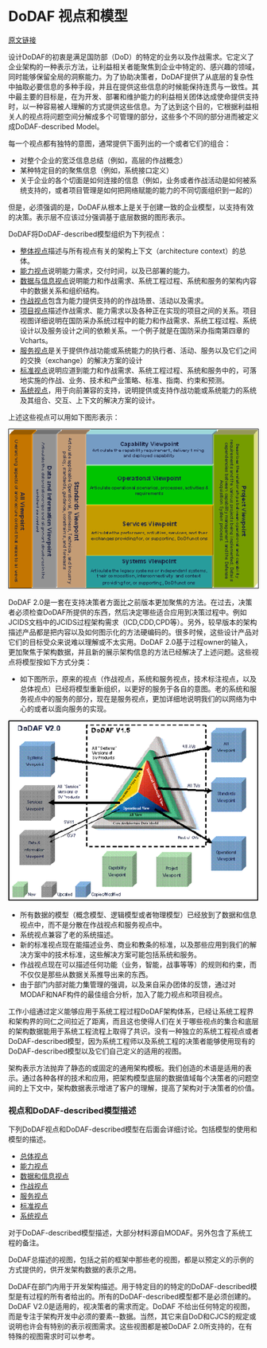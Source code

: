 # DoDAF 视点和模型

[原文链接](https://dodcio.defense.gov/Library/DoD-Architecture-Framework/dodaf20_viewpoints/)

设计DoDAF的初衷是满足国防部（DoD）的特定的业务以及作战需求。它定义了企业架构的一种表示方法，让利益相关者能聚焦到企业中特定的、感兴趣的领域，同时能够保留全局的洞察能力。为了协助决策者，DoDAF提供了从底层的复杂性中抽取必要信息的多种手段，并且在提供这些信息的时候能保持连贯与一致性。其中最主要的目标是，在为开发、部署和维护能力的利益相关团体达成使命提供支持时，以一种容易被人理解的方式提供这些信息。为了达到这个目的，它根据利益相关人的视点将问题空间分解成多个可管理的部分，这些多个不同的部分进而被定义成DoDAF-described Model。



每一个视点都有独特的意图，通常提供下面列出的一个或者它们的组合：

- 对整个企业的宽泛信息总结（例如，高层的作战概念）
- 某种特定目的的聚焦信息（例如，系统接口定义）
- 关于企业的各个切面是如何连接的信息（例如，业务或者作战活动是如何被系统支持的，或者项目管理是如何把网络赋能的能力的不同切面组织到一起的）



但是，必须强调的是，DoDAF从根本上是关于创建一致的企业模型，以支持有效的决策。表示层不应该过分强调基于底层数据的图形表示。



DoDAF将DoDAF-described模型组织为下列视点：

- [整体视点](all_viewpoint)描述与所有视点有关的架构上下文（architecture context）的总体。
- [能力视点](capability_viewpoint)说明能力需求，交付时间，以及已部署的能力。
- [数据与信息视点](data_and_information_viewpoint)说明能力和作战需求、系统工程过程、系统和服务的架构内容中的数据关系和组织结构。
- [作战视点](operational_viewpoint)包含为能力提供支持的的作战场景、活动以及需求。
- [项目视点](project_viewpoint)描述作战需求、能力需求以及各种正在实现的项目之间的关系。项目视图详细说明在国防采办系统过程中的能力和作战需求、系统工程过程、系统设计以及服务设计之间的依赖关系。一个例子就是在国防采办指南第四章的Vcharts。
- [服务视点](services_viewpoint)是关于提供作战功能或系统能力的执行者、活动、服务以及它们之间的交换（exchange）的解决方案的设计
- [标准视点](standards_viewpoint)说明应道到能力和作战需求、系统工程过程、系统和服务中的，可落地实施的作战、业务、技术和产业策略、标准、指南、约束和预测。
- [系统视点](system_viewpoint)，用于向前兼容的支持，说明提供或支持作战功能或系统能力的系统及其组合、交互、上下文的解决方案的设计。



上述这些视点可以用如下图形表示：

![dodaf](image\dodaf.gif)

DoDAF 2.0是一套在支持决策者方面比之前版本更加聚焦的方法。在过去，决策者必须检查DoDAF所提供的东西，然后决定哪些适合应用到决策过程中。例如JCIDS文档中的JCIDS过程架构需求（ICD,CDD,CPD等）。另外，较早版本的架构描述产品都是把内容以及如何图示化的方法硬编码的。很多时候，这些设计产品对它们的目标受众来说难以理解或不太实用。DoDAF 2.0基于过程owner的输入，更加聚焦于架构数据，并且新的展示架构信息的方法已经解决了上述问题。这些视点将模型按如下方式分类：

- 如下图所示，原来的视点（作战视点，系统和服务视点，技术标注视点，以及总体视点）已经将模型重新组织，以更好的服务于各自的意图。老的系统和服务视点中的服务的部分，现在是服务视点，更加详细地说明我们的以网络为中心的或者以面向服务的实现。

![](image\evolution.gif)

- 所有数据的模型（概念模型、逻辑模型或者物理模型）已经放到了数据和信息视点中，而不是分散在作战视点和服务视点中。
- 系统视点兼容了老的系统描述。
- 新的标准视点现在能描述业务、商业和教条的标准，以及那些应用到我们的解决方案中的技术标准，这些解决方案可能包括系统和服务。
- 作战视点现在可以描述任何功能（业务，智能，战事等等）的规则和约束，而不仅仅是那些从数据关系推导出来的东西。
- 由于部门内部对能力集管理的强调，以及来自采办团体的反馈，通过对MODAF和NAF构件的最佳组合分析，加入了能力视点和项目视点。

工作小组通过定义能够应用于系统工程过程DoDAF架构体系，已经让系统工程界和架构界的同仁之间拉近了距离，而且这也使得人们在关于哪些视点的集合和底层的架构数据能用于系统工程流程上取得了共识。没有一种独立的系统工程视点或者DoDAF-described模型，因为系统工程师以及系统工程的决策者能够使用现有的DoDAF-described模型以及它们自己定义的适用的视图。



架构表示方法抛弃了静态的或固定的通用架构模板。我们创造的术语是适用的表示。通过各种各样的技术和应用，把架构模型底层的数据值域每个决策者的问题空间的上下文中，架构数据表示增进了客户的理解，提高了架构对于决策者的价值。



### 视点和DoDAF-described模型描述

下列DoDAF视点和DoDAF-described模型在后面会详细讨论。包括模型的使用和模型的描述。

- [总体视点](all_viewpoint)
- [能力视点](capability_viewpoint)
- [数据和信息视点](data_and_information_viewpoint)
- [作战视点](operational_viewpoint)
- [服务视点](services_viewpoint)
- [标准视点](standards_viewpoint)
- [系统视点](systems_viewpoint)

对于DoDAF-described模型描述，大部分材料源自MODAF。另外包含了系统工程的备注。

DoDAF总描述的视图，包括之前的框架中那些老的视图，都是以预定义的示例的方式提供的，供开发架构数据的表示之用。

DoDAF在部门内用于开发架构描述。用于特定目的的特定的DoDAF-described模型是有过程的所有者给出的。所有的DoDAF-described模型都不是必须创建的。DoDAF V2.0是适用的，视决策者的需求而定。DoDAF 不给出任何特定的视图，而是专注于架构开发中必须的要素--数据。当然，其它来自DoD和CJCS的规定或说明也许会有特别的表示视图需求。这些视图都是被DoDAF 2.0所支持的，在有特殊的视图需求时可以参考。